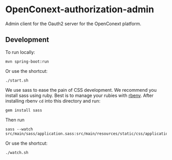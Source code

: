 # OpenConext-authorization-admin
Admin client for the Oauth2 server for the OpenConext platform.

## Development

To run locally:

`mvn spring-boot:run`

Or use the shortcut:

    ./start.sh

We use sass to ease the pain of CSS development. We recommend you install sass using ruby. Best is to manage your rubies
with [rbenv](https://github.com/sstephenson/rbenv). After installing rbenv ```cd``` into this directory and run:

    gem install sass

Then run

    sass --watch src/main/sass/application.sass:src/main/resources/static/css/application.css

Or use the shortcut:

    ./watch.sh
